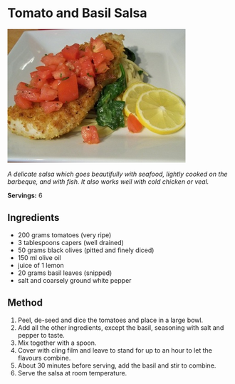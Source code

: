 # Tomato and Basil Salsa

![Tomato and Basil Salsa](resources/tomato-basil-salsa.jpg)

*A delicate salsa which goes beautifully with seafood, lightly cooked on the barbeque, and with fish. It also works well with cold chicken or veal.*

**Servings:** 6

## Ingredients
- 200 grams tomatoes (very ripe)
- 3 tablespoons capers (well drained)
- 50 grams black olives (pitted and finely diced)
- 150 ml  olive oil
- juice of 1 lemon
- 20 grams basil leaves (snipped)
- salt and coarsely ground white pepper


## Method
1. Peel, de-seed and dice the tomatoes and place in a large bowl. 
1. Add all the other ingredients, except the basil, seasoning with salt and pepper to taste. 
1. Mix together with a spoon.
1. Cover with cling film and leave to stand for up to an hour to let the flavours combine. 
1. About 30 minutes before serving, add the basil and stir to combine. 
1. Serve the salsa at room temperature.